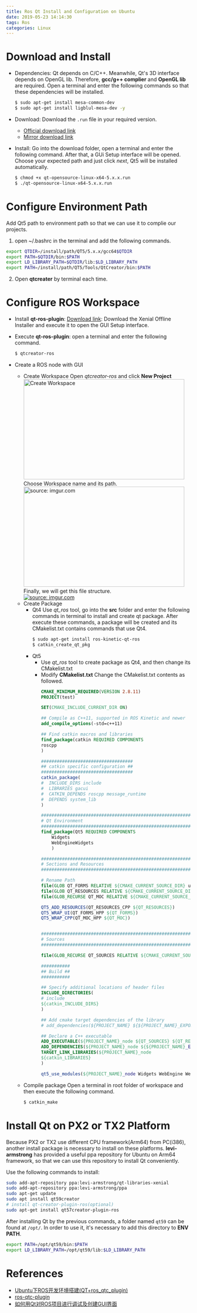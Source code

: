 ```yaml
---
title: Ros Qt Install and Configuration on Ubuntu
date: 2019-05-23 14:14:30
tags: Ros
categories: Linux
---
```


# Download and Install

- Dependencies:
  Qt depends on C/C++. Meanwhile, Qt's 3D interface depends on OpenGL lib. Therefore, **gcc/g++ complier** and **OpenGL lib** are required. Open a terminal and enter the following commands so that these dependencies will be installed.
  ```bash
  $ sudo apt-get install mesa-common-dev
  $ sudo apt-get install ligblul-mesa-dev -y
  ```

- Download:
  Download the `.run` file in your required version.
  - [Official download link](https://www.qt.io/download)
  - [Mirror download link](http://download.qt.io/archive/qt/)

- Install:
  Go into the download folder, open a terminal and enter the following command.
  After that, a GUi Setup interface will be opened. Choose your expected path and just click *next*, Qt5 will be installed automatically.
  ```bash
  $ chmod +x qt-opensource-linux-x64-5.x.x.run
  $ ./qt-opensource-linux-x64-5.x.x.run
  ```

# Configure Environment Path
 
  Add Qt5 path to environment path so that we can use it to complie our projects.

1. open ~/.bashrc in the terminal and add the following commands.
  ```bash
  export QTDIR=/install/path/QT5/5.x.x/gcc64$QTDIR
  export PATH=$QTDIR/bin:$PATH
  export LD_LIBRARY_PATH=$QTDIR/lib:$LD_LIBRARY_PATH
  export PATH=/install/path/QT5/Tools/QtCreator/bin:$PATH
 ```

2. Open **qtcreater** by terminal each time.

# Configure ROS Workspace

- Install **qt-ros-plugin**:
  [Download link](https://ros-qtc-plugin.readthedocs.io/en/latest/_source/How-to-Install-Users.html): Download the Xenial Offline Installer and execute it to open the GUI Setup interface.

- Execute **qt-ros-plugin**:
  open a terminal and enter the following command.
  ```bash
  $ qtcreator-ros
  ```

- Create a ROS node with GUI
  - Create Workspace
    Open *qtcreator-ros* and click **New Project**
    <img src="https://i.imgur.com/IuEmubt.png" title="Create Workspace" width="438" height="273" /><br/>
    Choose Workspace name and its path.<br/>
    <img src="https://i.imgur.com/UN4PSXO.png" title="source: imgur.com" width="438" height="273" /><br/>
    Finally, we will get this file structure.<br/>
    <a href="https://imgur.com/BSR8sSx"><img src="https://i.imgur.com/BSR8sSx.png" title="source: imgur.com" /></a>
  - Create Package
    - Qt4
      Use *qt_ros* tool, go into the **src** folder and enter the following commands in terminal to install and create qt package.
      After execute these commands, a package will be created and its CMakelist.txt contains commands that use Qt4.
      ```bash
      $ sudo apt-get install ros-kinetic-qt-ros
      $ catkin_create_qt_pkg
      ```
    - Qt5
      - Use *qt_ros* tool to create package as Qt4, and then change its CMakelist.txt
      - Modify **CMakelist.txt**
      Change the CMakelist.txt contents as followed.
        ```cmake
        CMAKE_MINIMUM_REQUIRED(VERSION 2.8.11)
        PROJECT(test)

        SET(CMAKE_INCLUDE_CURRENT_DIR ON)

        ## Compile as C++11, supported in ROS Kinetic and newer
        add_compile_options(-std=c++11)

        ## Find catkin macros and libraries
        find_package(catkin REQUIRED COMPONENTS
        roscpp
        )

        ###################################
        ## catkin specific configuration ##
        ###################################
        catkin_package(
        #  INCLUDE_DIRS include
        #  LIBRARIES gacui
        #  CATKIN_DEPENDS roscpp message_runtime
        #  DEPENDS system_lib
        )

        ##############################################################################
        # Qt Environment
        ##############################################################################
        find_package(Qt5 REQUIRED COMPONENTS
            Widgets
            WebEngineWidgets
            )

        ##############################################################################
        # Sections and Resources
        ##############################################################################

        # Rename Path
        file(GLOB QT_FORMS RELATIVE ${CMAKE_CURRENT_SOURCE_DIR} ui/*.ui)
        file(GLOB QT_RESOURCES RELATIVE ${CMAKE_CURRENT_SOURCE_DIR} resources/*.qrc)
        file(GLOB_RECURSE QT_MOC RELATIVE ${CMAKE_CURRENT_SOURCE_DIR} FOLLOW_SYMLINKS include/gacui/*.h)

        QT5_ADD_RESOURCES(QT_RESOURCES_CPP ${QT_RESOURCES})
        QT5_WRAP_UI(QT_FORMS_HPP ${QT_FORMS})
        QT5_WRAP_CPP(QT_MOC_HPP ${QT_MOC})


        ##############################################################################
        # Sources
        ##############################################################################

        file(GLOB_RECURSE QT_SOURCES RELATIVE ${CMAKE_CURRENT_SOURCE_DIR} FOLLOW_SYMLINKS src/*.cpp)

        ###########
        ## Build ##
        ###########

        ## Specify additional locations of header files
        INCLUDE_DIRECTORIES(
        # include
        ${catkin_INCLUDE_DIRS}
        )

        ## Add cmake target dependencies of the library
        # add_dependencies(${PROJECT_NAME} ${${PROJECT_NAME}_EXPORTED_TARGETS} ${catkin_EXPORTED_TARGETS})

        ## Declare a C++ executable
        ADD_EXECUTABLE(${PROJECT_NAME}_node ${QT_SOURCES} ${QT_RESOURCES_CPP} ${QT_FORMS_HPP} ${QT_MOC_HPP})
        ADD_DEPENDENCIES(${PROJECT_NAME}_node ${${PROJECT_NAME}_EXPORTED_TARGETS} ${catkin_EXPORTED_TARGETS})
        TARGET_LINK_LIBRARIES(${PROJECT_NAME}_node
        ${catkin_LIBRARIES}
        )

        qt5_use_modules(${PROJECT_NAME}_node Widgets WebEngine WebEngineWidgets)

        ```
  - Compile package
    Open a terminal in root folder of workspace and then execute the following command.
    ```bash
    $ catkin_make
    ```

# Install Qt on PX2 or TX2 Platform

Because PX2 or TX2 use different CPU framework(Arm64) from PC(i386), another install package is necessary to install on these platforms. **levi-armstrong** has provided a useful ppa repository for Ubuntu on Arm64 framework, so that we can use this repository to install Qt conveniently.

Use the following commands to install:
```bash
sudo add-apt-repository ppa:levi-armstrong/qt-libraries-xenial
sudo add-apt-repository ppa:levi-armstrong/ppa
sudo apt-get update
sudo apt install qt59creator
# install qt-creator-plugin-ros(optional)
sudo apt-get install qt57creator-plugin-ros
```
After installing Qt by the previous commands, a folder named `qt59` can be found at `/opt/`. In order to use it, it's necessary to add this directory to **ENV PATH**.
```bash
export PATH=/opt/qt59/bin:$PATH
export LD_LIBRARY_PATH=/opt/qt59/lib:$LD_LIBRARY_PATH
```

# References
- [Ubuntu下ROS开发环境搭建(QT+ros_qtc_plugin)](https://www.cnblogs.com/zengcv/p/6378799.html)   
- [ros-qtc-plugin](https://github.com/ros-industrial/ros_qtc_plugin)
- [如何用Qt对ROS项目进行调试及创建GUI界面](https://blog.csdn.net/u013453604/article/details/52167213)